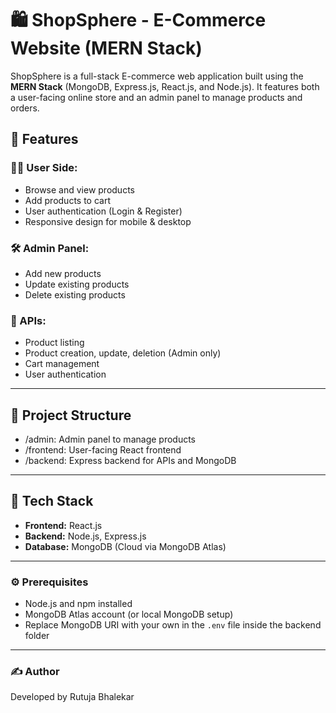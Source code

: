 # 🛍️ ShopSphere - E-Commerce Website (MERN Stack)

ShopSphere is a full-stack E-commerce web application built using the **MERN Stack** (MongoDB, Express.js, React.js, and Node.js). It features both a user-facing online store and an admin panel to manage products and orders.

## 📌 Features

### 👨‍💻 User Side:
- Browse and view products
- Add products to cart
- User authentication (Login & Register)
- Responsive design for mobile & desktop

### 🛠 Admin Panel:
- Add new products
- Update existing products
- Delete existing products

### 🔗 APIs:
- Product listing
- Product creation, update, deletion (Admin only)
- Cart management
- User authentication

---

## 📁 Project Structure

- /admin: Admin panel to manage products
- /frontend: User-facing React frontend
- /backend: Express backend for APIs and MongoDB

---

## 🧰 Tech Stack

- **Frontend:** React.js
- **Backend:** Node.js, Express.js
- **Database:** MongoDB (Cloud via MongoDB Atlas)

---

### ⚙ Prerequisites

- Node.js and npm installed
- MongoDB Atlas account (or local MongoDB setup)
- Replace MongoDB URI with your own in the `.env` file inside the backend folder

---

### ✍️ Author 

Developed by Rutuja Bhalekar



